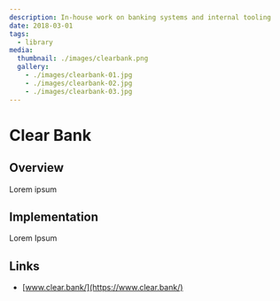 ```yaml
---
description: In-house work on banking systems and internal tooling
date: 2018-03-01
tags:
  - library
media:
  thumbnail: ./images/clearbank.png
  gallery:
    - ./images/clearbank-01.jpg
    - ./images/clearbank-02.jpg
    - ./images/clearbank-03.jpg
---
```


# Clear Bank

## Overview

Lorem ipsum

## Implementation

Lorem Ipsum

## Links

- [www.clear.bank/](https://www.clear.bank/)

